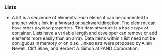 <h3>Lists</h3>

- A list is a sequence of elements. Each element can be connected to another with a link in a
forward or backward direction. The element can have other payload properties. This data
structure is a basic type of container. Lists have a variable length and developer can remove
or add elements more easily than an array. Data items within a list need not be contiguous
in memory or on disk. Linked lists were proposed by Allen Newell, Cliff Shaw, and Herbert
A. Simon at RAND Corporation.

